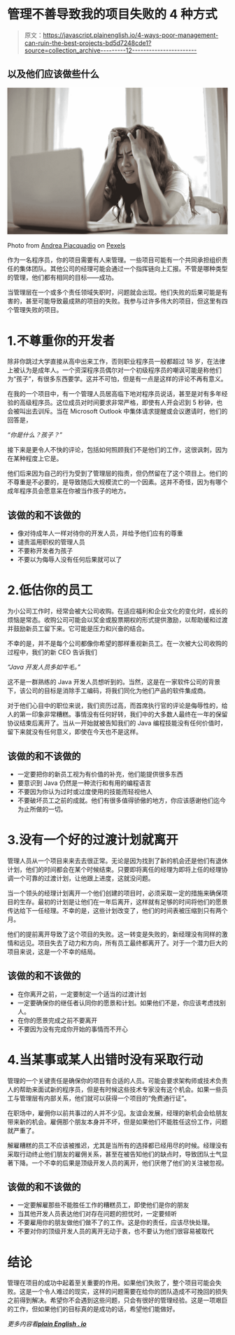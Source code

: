 # 管理不善导致我的项目失败的 4 种方式

> 原文：<https://javascript.plainenglish.io/4-ways-poor-management-can-ruin-the-best-projects-bd5d7248cde1?source=collection_archive---------12----------------------->

## 以及他们应该做些什么

![](img/691a1c454a3183f76642b7ee2c6c0deb.png)

Photo from [Andrea Piacquadio](https://www.pexels.com/@olly) on [Pexels](https://www.pexels.com/photo/woman-in-white-shirt-showing-frustration-3807738)

作为一名程序员，你的项目需要有人来管理。一些项目可能有一个共同承担组织责任的集体团队。其他公司的经理可能会通过一个指挥链向上汇报。不管是哪种类型的管理，他们都有相同的目标——成功。

当管理层在一个或多个责任领域失职时，问题就会出现。他们失败的后果可能是有害的，甚至可能导致最成熟的项目的失败。我参与过许多伟大的项目，但这里有四个管理失败的项目。

# 1.不尊重你的开发者

除非你跳过大学直接从高中出来工作，否则职业程序员一般都超过 18 岁，在法律上被认为是成年人。一个资深程序员偶尔对一个初级程序员的嘲讽可能是称他们为“孩子”，有很多东西要学。这并不可怕，但是有一点是这样的评论不再有意义。

在我的一个项目中，有一个管理人员居高临下地对程序员说话，甚至是对有多年经验的高级程序员。这位成员对时间要求非常严格，即使有人开会迟到 5 秒钟，也会被叫出去训斥。当在 Microsoft Outlook 中集体请求提醒或会议邀请时，他们的回答是，

*“你是什么？孩子？”*

接下来是更令人不快的评论，包括如何照顾我们不是他们的工作，这很讽刺，因为在某种程度上它是。

他们后来因为自己的行为受到了管理层的指责，但仍然留在了这个项目上。他们的不尊重是不必要的，是导致随后大规模流亡的一个因素。这并不奇怪，因为有哪个成年程序员会愿意呆在你被当作孩子的地方。

## 该做的和不该做的

*   像对待成年人一样对待你的开发人员，并给予他们应有的尊重
*   谴责滥用职权的管理人员
*   不要称开发者为孩子
*   不要以为侮辱人没有任何后果就可以了

# 2.低估你的员工

为小公司工作时，经常会被大公司收购。在适应福利和企业文化的变化时，成长的烦恼是常态。收购公司可能会以奖金或股票期权的形式提供激励，以帮助缓和过渡并鼓励新员工留下来。它可能是压力和兴奋的结合。

不幸的是，并不是每个公司都像你希望的那样重视新员工。在一次被大公司收购的过程中，我们的新 CEO 告诉我们

*“Java 开发人员多如牛毛。”*

这不是一群熟练的 Java 开发人员想听到的。当然，这是在一家软件公司的背景下，该公司的目标是消除手工编码，将我们同化为他们产品的软件集成商。

对于他们心目中的职位来说，我们资历过高，而首席执行官的评论是侮辱性的，给人的第一印象非常糟糕。事情没有任何好转，我们中的大多数人最终在一年的保留协议结束后离开了。当从一开始就被告知我们的 Java 编程技能没有任何价值时，留下来就没有任何意义，即使在今天也不是这样。

## 该做的和不该做的

*   一定要把你的新员工视为有价值的补充，他们能提供很多东西
*   要意识到 Java 仍然是一种流行和有用的编程语言
*   不要因为你认为过时或过度使用的技能而轻视他人
*   不要破坏员工之前的成就。他们有很多值得骄傲的地方，你应该感谢他们迄今为止所做的一切。

# 3.没有一个好的过渡计划就离开

管理人员从一个项目来来去去很正常。无论是因为找到了新的机会还是他们有退休计划，他们的时间都会在某个时候结束。只要即将离任的经理为即将上任的经理协调一个可靠的过渡计划，让他跟上进度，这就没问题。

当一个领头的经理计划离开一个他们创建的项目时，必须采取一定的措施来确保项目的生存。最初的计划是让他们在一年后离开，这样就有足够的时间将他们的愿景传达给下一任经理。不幸的是，这些计划改变了，他们的时间表被压缩到只有两个月。

他们的提前离开导致了这个项目的失败。这一转变是失败的，新经理没有同样的激情和远见。项目失去了动力和方向，所有员工最终都离开了。对于一个潜力巨大的项目来说，这是一个不幸的结局。

## 该做的和不该做的

*   在你离开之前，一定要制定一个适当的过渡计划
*   一定要确保你的继任者认同你的愿景和计划。如果他们不是，你应该考虑找别人。
*   在你的愿景完成之前不要离开
*   不要因为没有完成你开始的事情而不开心

# 4.当某事或某人出错时没有采取行动

管理的一个关键责任是确保你的项目有合适的人员。可能会要求架构师或技术负责人的帮助来面试新的程序员，但是有时候这些技术专家没有这个机会。如果一些员工与管理层有内部关系，他们就可以获得一个项目的“免费通行证”。

在职场中，雇佣你以前共事过的人并不少见。友谊会发展，经理的新机会会给朋友带来新的机会。雇佣那个朋友本身并不坏，但是如果他们不能胜任这份工作，问题就严重了。

解雇糟糕的员工不应该被推迟，尤其是当所有的选择都已经用尽的时候。经理没有采取行动终止他们朋友的雇佣关系，甚至在被告知他们的缺点时，导致团队士气显著下降。一个不幸的后果是顶级开发人员的离开，他们厌倦了他们的关注被忽视。

## 该做的和不该做的

*   一定要解雇那些不能胜任工作的糟糕员工，即使他们是你的朋友
*   当其他开发人员表达他们对存在问题的担忧时，一定要倾听
*   不要雇用你的朋友做他们做不了的工作。这是你的责任，应该尽快处理。
*   不要对你的顶级开发人员的离开无动于衷，也不要认为他们很容易被取代

# 结论

管理在项目的成功中起着至关重要的作用。如果他们失败了，整个项目可能会失败。这是一个令人难过的现实，这样的问题需要在给你的团队造成不可挽回的损失之前得到解决。希望你不会遇到这些问题，只会有很好的管理经验。这是一项艰巨的工作，但如果他们的目标真的是成功的话，希望他们能做好。

*更多内容看*[***plain English . io***](http://plainenglish.io/)